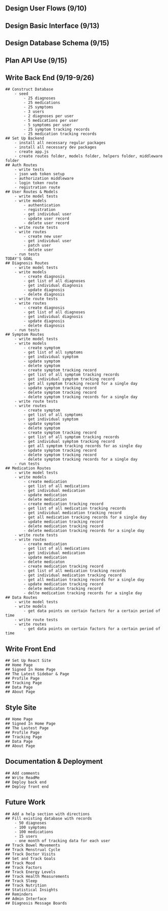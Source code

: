 ## Design User Flows (9/10)
## Design Basic Interface (9/13)
## Design Database Schema (9/15)
## Plan API Use (9/15)

## Write Back End (9/19-9/26)
    ## Construct Database
        - seed
            - 25 diagnoses
            - 25 medications
            - 25 symptoms
            - 3 users
            - 2 diagnoses per user
            - 5 medications per user
            - 5 symptoms per user
            - 25 symptom tracking records
            - 25 medication tracking records
    ## Set Up Backend
        - install all necessary regular packages
        - install all necessary dev packages
        - create app.js
        - create routes folder, models folder, helpers folder, middleware folder
    ## Auth Routes
        - write tests
        - json web token setup 
        - authorization middleware
        - login token route
        - registration route
    ## User Routes & Models
        - write model tests
        - write models
            - authentication
            - registration
            - get individual user
            - update user record
            - delete user record
        - write route tests
        - write routes
            - create new user
            - get individual user
            - patch user
            - delete user
        - run tests
    TODAY'S GOAL
    ## Diagnosis Routes
        - write model tests
        - write models
            - create diagnosis 
            - get list of all diagnoses
            - get individual diagnosis
            - update diagnosis
            - delete diagnosis
        - write route tests
        - write routes
            - create diagnosis
            - get list of all diagnoses
            - get individual diagnosis
            - update diagnosis
            - delete diagnosis
        - run tests
    ## Symptom Routes
        - write model tests
        - write models
            - create symptom
            - get list of all symptoms
            - get individual symptom
            - update symptom
            - delete symptom
            - create symptom tracking record
            - get list of all symptom tracking records
            - get individual symptom tracking record
            - get all symptom tracking record for a single day
            - update symptom tracking record
            - delete symptom tracking record
            - delete symptom tracking records for a single day
        - write route tests
        - write routes
            - create symptom 
            - get list of all symptoms
            - get individual symptom
            - update symptom
            - delete symptom
            - create symptom tracking record
            - get list of all symptom tracking records
            - get individual symptom tracking record
            - get all symptom tracking records for as single day
            - update symptom tracking record
            - delete symptom tracking record
            - delete symptom tracking records for a single day
        - run tests
    ## Medication Routes
        - write model tests
        - write models
            - create medication
            - get list of all medications
            - get individual medication
            - update medication
            - delete medication
            - create medication tracking record
            - get list of all medication tracking records
            - get individual medication tracking record
            - get all medication tracking records for a single day
            - update medication tracking record
            - delete medication tracking record
            - delete medication tracking records for a single day
        - write route tests
        - write routes
            - create medication
            - get list of all medications
            - get individual medication
            - update medication
            - delete medicaton
            - create medication tracking record
            - get list of all medication tracking records
            - get individual medication tracking record
            - get all mediation tracking records for a single day
            - update medication tracking record
            - delete medicaton tracking record
            - delte medication tracking records for a single day
    ## Data Routes
        - write model tests
        - write models
            - get data points on certain factors for a certain period of time
        - write route tests
        - write routes
            - get data points on certain factors for a certain period of time

## Write Front End
    ## Set Up React Site
    ## Home Page
    ## Signed In Home Page
    ## The Latest Sidebar & Page
    ## Profile Page
    ## Tracking Page
    ## Data Page
    ## About Page

## Style Site
    ## Home Page
    ## Signed In Home Page
    ## The Lastest Page
    ## Profile Page
    ## Tracking Page
    ## Data Page
    ## About Page

## Documentation & Deployment
    ## Add comments
    ## Write ReadMe
    ## Deploy back end
    ## Deploy front end

## Future Work 
    ## Add a help section with directions
    ## Fill existing database with records
        - 50 diagnoses
        - 100 symptoms
        - 100 medications
        - 15 users
        - one month of tracking data for each user
    ## Track Bowel Movements
    ## Track Menstrual Cycle
    ## Track Doctor Visits
    ## Set and Track Goals
    ## Track Mood
    ## Track Factors
    ## Track Energy Levels
    ## Track Health Measurements
    ## Track Sleep
    ## Track Nutrition
    ## Statistical Insights
    ## Reminders
    ## Admin Interface
    ## Diagnosis Message Boards